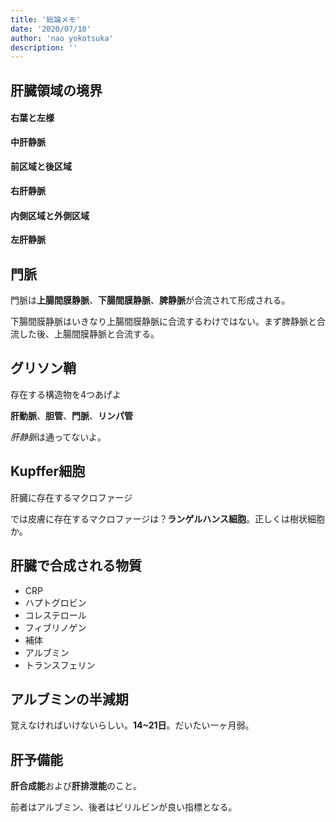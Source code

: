 ```yaml
---
title: '総論メモ'
date: '2020/07/10'
author: 'nao yokotsuka'
description: ''
---
```


## 肝臓領域の境界

#### 右葉と左様

**中肝静脈**

#### 前区域と後区域

**右肝静脈**

#### 内側区域と外側区域

**左肝静脈**

## 門脈

門脈は**上腸間膜静脈**、**下腸間膜静脈**、**脾静脈**が合流されて形成される。

下腸間膜静脈はいきなり上腸間膜静脈に合流するわけではない。まず脾静脈と合流した後、上腸間膜静脈と合流する。

## グリソン鞘

存在する構造物を4つあげよ

**肝動脈**、**胆管**、**門脈**、**リンパ管**

*肝静脈*は通ってないよ。

## Kupffer細胞

肝臓に存在するマクロファージ

では皮膚に存在するマクロファージは？**ランゲルハンス細胞**。正しくは樹状細胞か。

## 肝臓で合成される物質

- CRP
- ハプトグロビン
- コレステロール
- フィブリノゲン
- 補体
- アルブミン
- トランスフェリン

## アルブミンの半減期

覚えなければいけないらしい。**14~21日**。だいたい一ヶ月弱。

## 肝予備能

**肝合成能**および**肝排泄能**のこと。

前者はアルブミン、後者はビリルビンが良い指標となる。